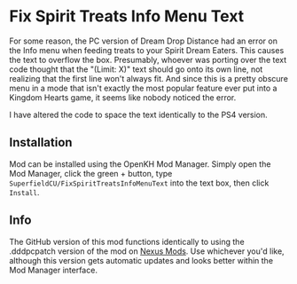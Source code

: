 # Fix Spirit Treats Info Menu Text

For some reason, the PC version of Dream Drop Distance had an error on the Info menu when feeding treats to your Spirit Dream Eaters. This causes the text to overflow the box. Presumably, whoever was porting over the text code thought that the "(Limit: X)" text should go onto its own line, not realizing that the first line won't always fit. And since this is a pretty obscure menu in a mode that isn't exactly the most popular feature ever put into a Kingdom Hearts game, it seems like nobody noticed the error.

I have altered the code to space the text identically to the PS4 version.

## Installation

Mod can be installed using the OpenKH Mod Manager. Simply open the Mod Manager, click the green + button, type `SuperfieldCU/FixSpiritTreatsInfoMenuText` into the text box, then click `Install`.

## Info

The GitHub version of this mod functions identically to using the .dddpcpatch version of the mod on [Nexus Mods](https://www.nexusmods.com/kingdomheartsdreamdropdistancehd/mods/27). Use whichever you'd like, although this version gets automatic updates and looks better within the Mod Manager interface.
